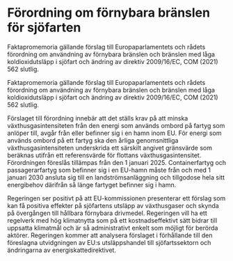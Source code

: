 # Förordning om förnybara bränslen för sjöfarten

Faktapromemoria gällande förslag till Europaparlamentets och rådets förordning om användning av förnybara bränslen och bränslen med låga koldioxidutsläpp i sjöfart och ändring av direktiv 2009/16/EC, COM (2021) 562 slutlig.

Faktapromemoria gällande förslag till Europaparlamentets och rådets förordning om användning av förnybara bränslen och bränslen med låga koldioxidutsläpp i sjöfart och ändring av direktiv 2009/16/EC, COM (2021) 562 slutlig.

Förslaget till förordning innebär att det ställs krav på att minska växthusgasintensiteten från den energi som används ombord på fartyg som anlöper till, avgår från eller befinner sig i en hamn inom EU. För energi som används ombord på ett fartyg ska den årliga genomsnittliga växthusgasintensiteten underskrida ett särskilt angivet gränsvärde som beräknas utifrån ett referensvärde för flottans växthusgasintensitet. Förordningen föreslås tillämpas från den 1 januari 2025. Containerfartyg och passagerarfartyg som befinner sig i en EU-hamn måste från och med 1 januari 2030 ansluta sig till en landströmsanläggning och tillgodose hela sitt energibehov därifrån så länge fartyget befinner sig i hamn.

Regeringen ser positivt på att EU-kommissionen presenterar ett förslag som kan få positiva effekter på sjöfartens utsläpp av växthusgaser och skynda på övergången till hållbara förnybara drivmedel. Regeringen vill ha ett regelverk med hög klimatnytta som på ett kostnadseffektivt sätt bidrar till uppsatta klimatmål och är så administrativt enkelt som möjligt för berörda aktörer. Regeringen kommer att analysera förslaget i förhållande till den föreslagna utvidgningen av EU:s utsläppshandel till sjöfartssektorn och ändringarna av energiskattedirektivet.
